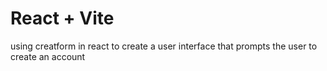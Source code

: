 # React + Vite

using creatform in react to create a user interface that prompts the user to create an account
